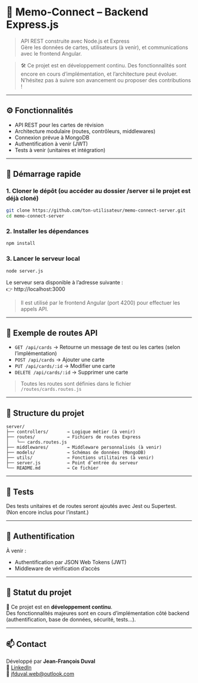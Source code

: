 # 🧠 Memo-Connect – Backend Express.js

> API REST construite avec Node.js et Express  
> Gère les données de cartes, utilisateurs (à venir), et communications avec le frontend Angular.

> 🛠️ Ce projet est en développement continu. Des fonctionnalités sont encore en cours d’implémentation, et l’architecture peut évoluer. N’hésitez pas à suivre son avancement ou proposer des contributions !
---

## ⚙️ Fonctionnalités

- API REST pour les cartes de révision
- Architecture modulaire (routes, contrôleurs, middlewares)
- Connexion prévue à MongoDB
- Authentification à venir (JWT)
- Tests à venir (unitaires et intégration)

---

## 🚀 Démarrage rapide

### 1. Cloner le dépôt (ou accéder au dossier /server si le projet est déjà cloné)

```bash
git clone https://github.com/ton-utilisateur/memo-connect-server.git
cd memo-connect-server
```

### 2. Installer les dépendances

```bash
npm install
```

### 3. Lancer le serveur local

```bash
node server.js
```

Le serveur sera disponible à l’adresse suivante :  
👉 http://localhost:3000

> Il est utilisé par le frontend Angular (port 4200) pour effectuer les appels API.

---

## 🔗 Exemple de routes API

- `GET /api/cards` → Retourne un message de test ou les cartes (selon l’implémentation)
- `POST /api/cards` → Ajouter une carte
- `PUT /api/cards/:id` → Modifier une carte
- `DELETE /api/cards/:id` → Supprimer une carte

> Toutes les routes sont définies dans le fichier `/routes/cards.routes.js`

---

## 📁 Structure du projet

```
server/
├── controllers/       → Logique métier (à venir)
├── routes/            → Fichiers de routes Express
│   └── cards.routes.js
├── middlewares/       → Middleware personnalisés (à venir)
├── models/            → Schémas de données (MongoDB)
├── utils/             → Fonctions utilitaires (à venir)
├── server.js          → Point d’entrée du serveur
└── README.md          → Ce fichier
```

---

## 🧪 Tests

Des tests unitaires et de routes seront ajoutés avec Jest ou Supertest.  
(Non encore inclus pour l’instant.)

---

## 🔐 Authentification

À venir :  
- Authentification par JSON Web Tokens (JWT)  
- Middleware de vérification d’accès

---

## 📌 Statut du projet

🧩 Ce projet est en **développement continu**.  
Des fonctionnalités majeures sont en cours d’implémentation côté backend (authentification, base de données, sécurité, tests…).

---

## 📫 Contact

Développé par **Jean-François Duval**  
💼 [LinkedIn](https://www.linkedin.com/in/jean-francois-duval-web)  
📧 [jfduval.web@outlook.com](mailto:jfduval.web@outlook.com)
